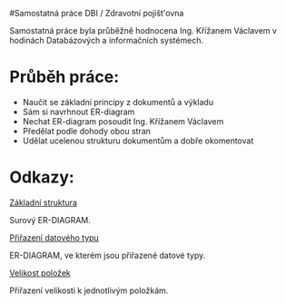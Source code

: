 #Samostatná práce DBI / Zdravotní pojišt'ovna

  Samostatná práce byla průběžně hodnocena Ing. Křížanem Václavem v hodinách Databázových a informačních systémech.
  
 Průběh práce:
 =============
 
 * Naučit se základní principy z dokumentů a výkladu
 * Sám si navrhnout ER-diagram
 * Nechat ER-diagram posoudit Ing. Křížanem Václavem
 * Předělat podle dohody obou stran
 * Udělat ucelenou strukturu dokumentům a dobře okomentovat
 
 Odkazy:
 =======
 
 [Základní struktura](MAIN_STRUCTURE.pdf)
 
 Surový ER-DIAGRAM.
 
 [Přiřazení datového typu](DATA_TYPE.pdf)
 
 ER-DIAGRAM, ve kterém jsou přiřazené datové typy.
 
 [Velikost položek](COUNT.pdf)
 
 Přiřazení velikosti k jednotlivým položkám.
